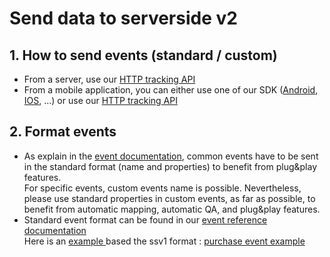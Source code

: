 # Send data to serverside v2

## 1. How to send events (standard / custom)

* From a server, use our [HTTP tracking API](https://community.commandersact.com/platform-x/features/integrations/sources/sources-catalog/http-tracking-api)
* From a mobile application, you can either use one of our SDK ([Android](../../../../features/integrations/sources/sources-catalog/android.md), [IOS](../../../../features/integrations/sources/sources-catalog/ios.md), ...) or use our  [HTTP tracking API](https://community.commandersact.com/platform-x/features/integrations/sources/sources-catalog/http-tracking-api)

## 2. Format events

* As explain in the [event documentation](https://community.commandersact.com/platform-x/developers/tracking/about-events), common events have to be sent in the standard format (name and properties) to benefit from plug\&play features.\
  For specific events, custom events name is possible. Nevertheless, please use standard properties in custom events, as far as possible, to benefit from automatic mapping, automatic QA, and plug\&play features.
* Standard event format can be found in our [event reference documentation](https://community.commandersact.com/platform-x/developers/tracking/events-reference)\
  Here is an [example ](broken-reference)based the ssv1 format :  [purchase event example](broken-reference)
